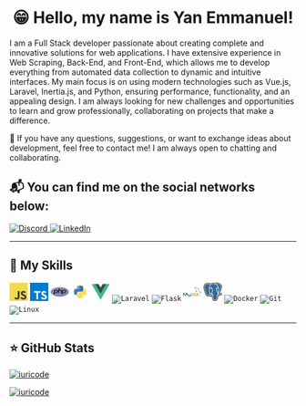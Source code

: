<h1 align="center">😁 Hello, my name is Yan Emmanuel!</h1>

I am a Full Stack developer passionate about creating complete and innovative solutions for web applications. I have extensive experience in Web Scraping, Back-End, and Front-End, which allows me to develop everything from automated data collection to dynamic and intuitive interfaces. My main focus is on using modern technologies such as Vue.js, Laravel, Inertia.js, and Python, ensuring performance, functionality, and an appealing design. I am always looking for new challenges and opportunities to learn and grow professionally, collaborating on projects that make a difference.

💬 If you have any questions, suggestions, or want to exchange ideas about development, feel free to contact me! I am always open to chatting and collaborating.

## 📬 You can find me on the social networks below:

<a href="https://discord.com/users/1328121187116781679" target="_blank">
  <img src="https://img.shields.io/badge/Discord-5865F2?style=for-the-badge&logo=discord&logoColor=white" alt="Discord">
</a>
<a href="https://www.linkedin.com/in/yan-emmanuel" target="_blank">
  <img src="https://img.shields.io/badge/LinkedIn-0A66C2?style=for-the-badge&logo=linkedin&logoColor=white" alt="LinkedIn">
</a>


---

## 🚀 My Skills

<code><img height="32" src="https://raw.githubusercontent.com/github/explore/80688e429a7d4ef2fca1e82350fe8e3517d3494d/topics/javascript/javascript.png" alt="Javascript"/></code>
<code><img height="32" src="https://raw.githubusercontent.com/github/explore/80688e429a7d4ef2fca1e82350fe8e3517d3494d/topics/typescript/typescript.png" alt="Typescript"/></code>
<code><img height="32" src="https://raw.githubusercontent.com/github/explore/80688e429a7d4ef2fca1e82350fe8e3517d3494d/topics/php/php.png" alt="PHP"/></code>
<code><img height="32" src="https://raw.githubusercontent.com/github/explore/80688e429a7d4ef2fca1e82350fe8e3517d3494d/topics/python/python.png" alt="Python"/></code>
<code><img height="32" src="https://raw.githubusercontent.com/github/explore/80688e429a7d4ef2fca1e82350fe8e3517d3494d/topics/vue/vue.png" alt="Vue.js"/></code>
<code><img height="32" src="https://cdn.worldvectorlogo.com/logos/laravel-2.svg" alt="Laravel"/></code>
<code><img height="32" src="https://cdn.worldvectorlogo.com/logos/flask.svg" alt="Flask"/></code>
<code><img height="32" src="https://raw.githubusercontent.com/devicons/devicon/master/icons/mysql/mysql-original-wordmark.svg" alt="MySQL"/></code>
<code><img height="32" src="https://raw.githubusercontent.com/github/explore/80688e429a7d4ef2fca1e82350fe8e3517d3494d/topics/postgresql/postgresql.png" alt="PostgreSQL"/></code>
<code><img height="32" src="https://www.docker.com/wp-content/uploads/2022/03/Moby-logo.png" alt="Docker"/></code>
<code><img height="32" src="https://git-scm.com/images/logos/downloads/Git-Icon-1788C.png" alt="Git"/></code>
<code><img height="32" src="https://upload.wikimedia.org/wikipedia/commons/a/af/Tux.png" alt="Linux"/></code>


---

## ⭐ GitHub Stats

[![iuricode](https://github-readme-stats.vercel.app/api/top-langs/?username=YanEmmanuel&hide=html&layout=compact&theme=tokyonight)](https://github.com/YanEmmanuel)

[![iuricode](https://github-readme-stats.vercel.app/api?username=YanEmmanuel&theme=tokyonight)](https://github.com/YanEmmanuel)
